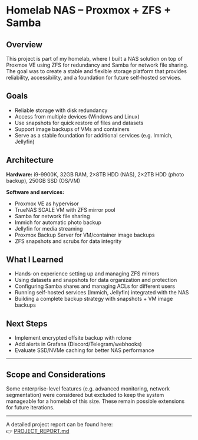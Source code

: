 # Homelab NAS – Proxmox + ZFS + Samba

## Overview
This project is part of my homelab, where I built a NAS solution on top of Proxmox VE using ZFS for redundancy and Samba for network file sharing.
The goal was to create a stable and flexible storage platform that provides reliability, accessibility, and a foundation for future self-hosted services.

## Goals
- Reliable storage with disk redundancy  
- Access from multiple devices (Windows and Linux)  
- Use snapshots for quick restore of files and datasets 
- Support image backups of VMs and containers
- Serve as a stable foundation for additional services (e.g. Immich, Jellyfin) 

## Architecture
**Hardware:** i9-9900K, 32GB RAM, 2×8TB HDD (NAS), 2×2TB HDD (photo backup), 250GB SSD (OS/VM)  

**Software and services:**  
- Proxmox VE as hypervisor  
- TrueNAS SCALE VM with ZFS mirror pool 
- Samba for network file sharing  
- Immich for automatic photo backup  
- Jellyfin for media streaming  
- Proxmox Backup Server for VM/container image backups  
- ZFS snapshots and scrubs for data integrity  

## What I Learned
- Hands-on experience setting up and managing ZFS mirrors 
- Using datasets and snapshots for data organization and protection  
- Configuring Samba shares and managing ACLs for different users
- Running self-hosted services (Immich, Jellyfin) integrated with the NAS  
- Building a complete backup strategy with snapshots + VM image backups 

## Next Steps
- Implement encrypted offsite backup with rclone  
- Add alerts in Grafana (Discord/Telegram/webhooks)  
- Evaluate SSD/NVMe caching for better NAS performance  

---

## Scope and Considerations
Some enterprise-level features (e.g. advanced monitoring, network segmentation) were considered but excluded to keep the system manageable for a homelab of this size.
These remain possible extensions for future iterations.  

---

A detailed project report can be found here:  
👉 [PROJECT_REPORT.md](./PROJECT_REPORT.md)
